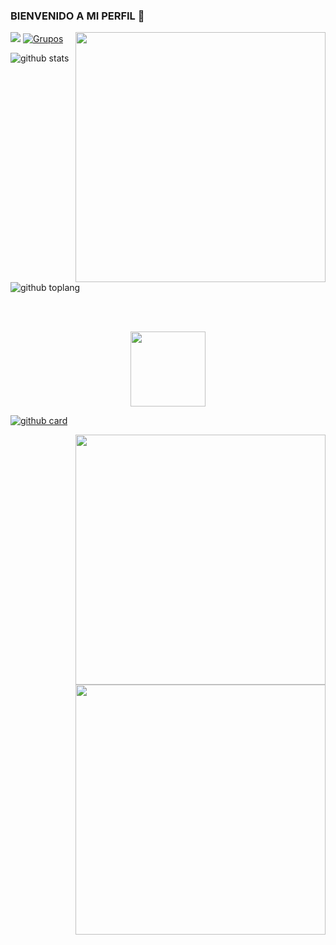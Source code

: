 ### BIENVENIDO A MI PERFIL 👋
<img align="right" src="https://www.kindpng.com/picc/m/274-2748314_freetoedit-menherachan-animegirl-animecute-png-kawaii-anime-girl.png" height="400" width="400">

<a href="https://wa.me/50369907657" target="blank"><img src="https://img.shields.io/badge/Creador-480804?style=for-the-badge&logo=whatsapp&logoColor=yellow" /></a>
[![Grupos](https://img.shields.io/badge/Grupo-480804?style=for-the-badge&logo=whatsapp&logoColor=yellow)](https://chat.whatsapp.com/DX4KAYmJxRoHWdAUPJX5Dn) 

![github stats](https://github-readme-stats.vercel.app/api?username=MESIASREYES&show_icons=true&theme=maroongold)
![github toplang](https://github-readme-stats.vercel.app/api/top-langs/?username=MESIASREYES&layout=compact&theme=maroongold)

<br><br>
</a>

<p align="center"> 
<a href="https://github.com/MESIASREYES/Fenix-Bot-CD"><img src="http://readme-typing-svg.herokuapp.com?font=mono&size=13&duration=8000&color=[E8A010]&center=falso&vCenter=falso&lines=𝑴𝑰𝑺++𝑷𝑹𝑶𝒀𝑬𝑪𝑻𝑶𝑺" height="120px"></a> 
</p>

<a href="https://github.com/MESIASREYES/Fenix-Bot-CD">![github card](https://github-readme-stats.vercel.app/api/pin/?username=MESIASREYES&repo=Fenix-Bot-CD&theme=maroongold)</a>


<img align="right" src="https://www.kindpng.com/picc/m/236-2362818_anime-sempai-animegirl-heart-kawaii-cute-anime-girl/.png" height="400" width="400">
<img align="right" src="https://www.kindpng.com/picc/m/90-908155_c-anime-cute-thread-anime-cat-girl-hot.png" height="400" width="400">

